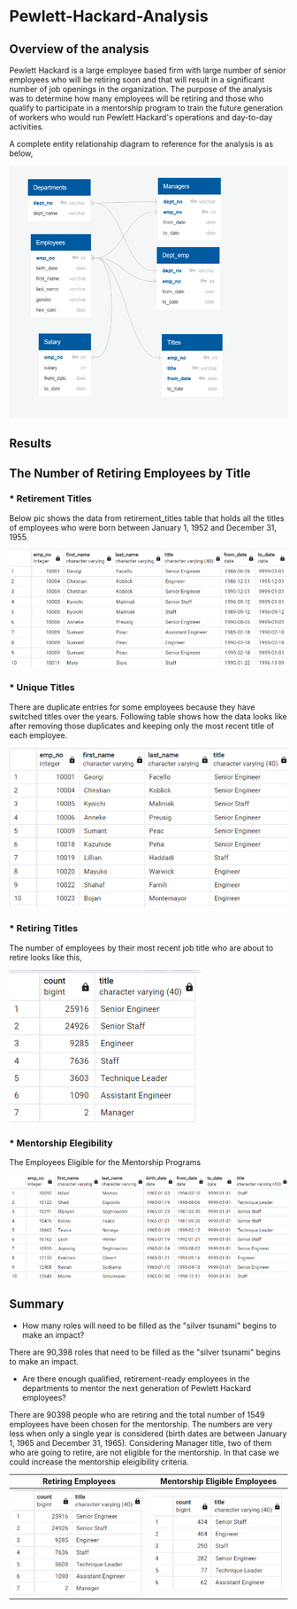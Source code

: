 # Pewlett-Hackard-Analysis
## Overview of the analysis

Pewlett Hackard is a large employee based firm with large number of senior employees who will be retiring soon and that will result in a significant number of job openings in the organization. The purpose of the analysis was to determine how many employees will be retiring and those who qualify to participate in a mentorship program to train the future generation of workers who would run Pewlett Hackard's operations and day-to-day activities. 

A complete entity relationship diagram to reference for the analysis is as below,

![Retirement Titles](Resources/EmployeeDB.png?raw=true)





## Results
## The Number of Retiring Employees by Title
### * Retirement Titles

Below pic shows the data from retirement_titles table that holds all the titles of employees who were born between January 1, 1952 and December 31, 1955.

![Retirement Titles](Resources/retirement_titles.png?raw=true)

### * Unique Titles

There are duplicate entries for some employees because they have switched titles over the years. Following table shows how the data looks like after removing those duplicates and keeping only the most recent title of each employee.

![Unique Titles](Resources/unique_titles.png?raw=true)


### * Retiring Titles

The number of employees by their most recent job title who are about to retire looks like this,

![Retiring Titles](Resources/retiring_titles.png?raw=true)

### * Mentorship Elegibility

The Employees Eligible for the Mentorship Programs

![Mentorship Elegibility](Resources/mentorship_elegibility.png?raw=true)


## Summary

* How many roles will need to be filled as the "silver tsunami" begins to make an impact?

There are 90,398 roles that need to be filled as the "silver tsunami" begins to make an impact. 

* Are there enough qualified, retirement-ready employees in the departments to mentor the next generation of Pewlett Hackard employees?

There are 90398 people who are retiring and the total number of 1549 employees have been chosen for the mentorship. The numbers are very less when only a single year is considered (birth dates are between January 1, 1965 and December 31, 1965). Considering Manager title, two of them who are going to retire, are not eligible for the mentorship. In that case we could increase the mentorship eleigibility criteria.


   Retiring Employees                   |  Mentorship Eligible Employees
:--------------------------------------:|:-------------------------:
![](Resources/retiring_titles.png )  |  ![](Resources/mentoring_titles.png)